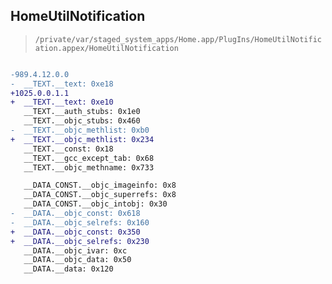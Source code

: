## HomeUtilNotification

> `/private/var/staged_system_apps/Home.app/PlugIns/HomeUtilNotification.appex/HomeUtilNotification`

```diff

-989.4.12.0.0
-  __TEXT.__text: 0xe18
+1025.0.0.1.1
+  __TEXT.__text: 0xe10
   __TEXT.__auth_stubs: 0x1e0
   __TEXT.__objc_stubs: 0x460
-  __TEXT.__objc_methlist: 0xb0
+  __TEXT.__objc_methlist: 0x234
   __TEXT.__const: 0x18
   __TEXT.__gcc_except_tab: 0x68
   __TEXT.__objc_methname: 0x733

   __DATA_CONST.__objc_imageinfo: 0x8
   __DATA_CONST.__objc_superrefs: 0x8
   __DATA_CONST.__objc_intobj: 0x30
-  __DATA.__objc_const: 0x618
-  __DATA.__objc_selrefs: 0x160
+  __DATA.__objc_const: 0x350
+  __DATA.__objc_selrefs: 0x230
   __DATA.__objc_ivar: 0xc
   __DATA.__objc_data: 0x50
   __DATA.__data: 0x120

```
